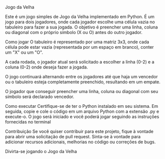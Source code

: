 Jogo da Velha

Este é um jogo simples de Jogo da Velha implementado em Python. É um jogo para dois jogadores, onde cada jogador escolhe uma célula vazia no tabuleiro para fazer a sua jogada. O objetivo é preencher uma linha, coluna ou diagonal com o próprio símbolo (X ou O) antes do outro jogador.

Como jogar
O tabuleiro é representado por uma matriz 3x3, onde cada célula pode estar vazia (representada por um espaço em branco), conter um "X" ou um "O".

A cada rodada, o jogador atual será solicitado a escolher a linha (0-2) e a coluna (0-2) onde deseja fazer a jogada.

O jogo continuará alternando entre os jogadores até que haja um vencedor ou o tabuleiro esteja completamente preenchido, resultando em um empate.

O jogador que conseguir preencher uma linha, coluna ou diagonal com seu símbolo será declarado vencedor.

Como executar
Certifique-se de ter o Python instalado em seu sistema. Em seguida, copie e cole o código em um arquivo Python com a extensão .py e execute-o. O jogo será iniciado e você poderá jogar seguindo as instruções fornecidas no terminal


Contribuição
Se você quiser contribuir para este projeto, fique à vontade para abrir uma solicitação de pull request. Sinta-se à vontade para adicionar recursos adicionais, melhorias no código ou correções de bugs.

Divirta-se jogando o Jogo da Velha
